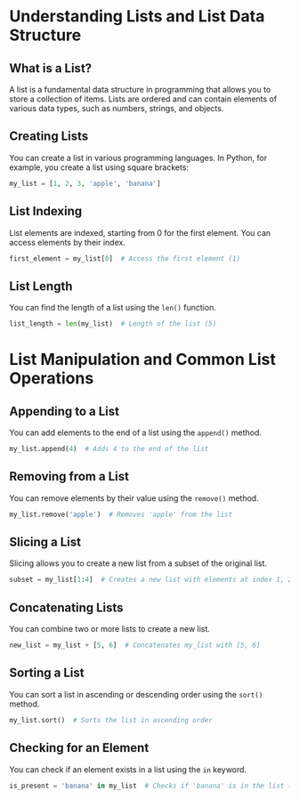 # Understanding Lists and List Data Structure

## What is a List?

A list is a fundamental data structure in programming that allows you to store a collection of items. Lists are ordered and can contain elements of various data types, such as numbers, strings, and objects.

## Creating Lists

You can create a list in various programming languages. In Python, for example, you create a list using square brackets:

```python
my_list = [1, 2, 3, 'apple', 'banana']
```

## List Indexing

List elements are indexed, starting from 0 for the first element. You can access elements by their index.

```python
first_element = my_list[0]  # Access the first element (1)
```

## List Length

You can find the length of a list using the `len()` function.

```python
list_length = len(my_list)  # Length of the list (5)
```

# List Manipulation and Common List Operations

## Appending to a List

You can add elements to the end of a list using the `append()` method.

```python
my_list.append(4)  # Adds 4 to the end of the list
```

## Removing from a List

You can remove elements by their value using the `remove()` method.

```python
my_list.remove('apple')  # Removes 'apple' from the list
```

## Slicing a List

Slicing allows you to create a new list from a subset of the original list.

```python
subset = my_list[1:4]  # Creates a new list with elements at index 1, 2, and 3
```

## Concatenating Lists

You can combine two or more lists to create a new list.

```python
new_list = my_list + [5, 6]  # Concatenates my_list with [5, 6]
```

## Sorting a List

You can sort a list in ascending or descending order using the `sort()` method.

```python
my_list.sort()  # Sorts the list in ascending order
```

## Checking for an Element

You can check if an element exists in a list using the `in` keyword.

```python
is_present = 'banana' in my_list  # Checks if 'banana' is in the list (True)
```
